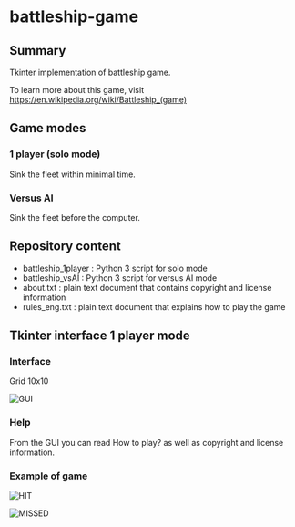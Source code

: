 # battleship-game

## Summary
Tkinter implementation of battleship game.

To learn more about this game, visit https://en.wikipedia.org/wiki/Battleship_(game)

## Game modes

### 1 player (solo mode)
Sink the fleet within minimal time.

### Versus AI
Sink the fleet before the computer.

## Repository content
* battleship_1player : Python 3 script for solo mode
* battleship_vsAI : Python 3 script for versus AI mode
* about.txt : plain text document that contains copyright and license information
* rules_eng.txt : plain text document that explains how to play the game

## Tkinter interface 1 player mode

### Interface

Grid 10x10

![GUI](https://user-images.githubusercontent.com/82372483/133255011-8ea2deb0-447d-4592-9728-5ae7cca059d6.png)

### Help

From the GUI you can read How to play? as well as copyright and license information.

### Example of game

![HIT](https://user-images.githubusercontent.com/82372483/133255342-d2e955d2-c1fa-4e08-bc0e-8686fc128bf9.png)

![MISSED](https://user-images.githubusercontent.com/82372483/133255348-8167a46c-b594-4c26-9001-09765296f35f.png)

